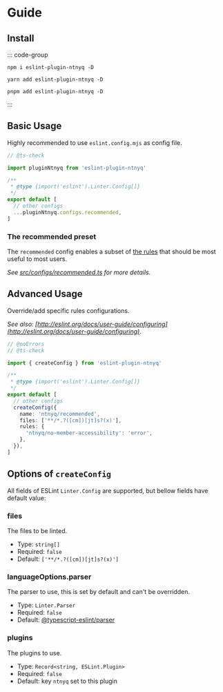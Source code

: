 # Guide

## Install

::: code-group

```shell [npm]
npm i eslint-plugin-ntnyq -D
```

```shell [yarn]
yarn add eslint-plugin-ntnyq -D
```

```shell [pnpm]
pnpm add eslint-plugin-ntnyq -D
```

:::

## Basic Usage

Highly recommended to use `eslint.config.mjs` as config file.

```ts [eslint.config.mjs] twoslash
// @ts-check

import pluginNtnyq from 'eslint-plugin-ntnyq'

/**
 * @type {import('eslint').Linter.Config[]}
 */
export default [
  // other configs
  ...pluginNtnyq.configs.recommended,
]
```

### The recommended preset

The `recommended` config enables a subset of [the rules](#rules) that should be most useful to most users.

_See [src/configs/recommended.ts](https://github.com/ntnyq/eslint-plugin-ntnyq/blob/main/src/configs/recommended.ts) for more details._

## Advanced Usage

Override/add specific rules configurations.

_See also: [http://eslint.org/docs/user-guide/configuring](http://eslint.org/docs/user-guide/configuring)_.

```ts [eslint.config.mjs] twoslash
// @noErrors
// @ts-check

import { createConfig } from 'eslint-plugin-ntnyq'

/**
 * @type {import('eslint').Linter.Config[]}
 */
export default [
  // other configs
  createConfig({
    name: 'ntnyq/recommended',
    files: ['**/*.?([cm])[jt]s?(x)'],
    rules: {
      'ntnyq/no-member-accessibility': 'error',
    },
  }),
]
```

## Options of `createConfig`

All fields of ESLint `Linter.Config` are supported, but bellow fields have default value:

### files

The files to be linted.

- Type: `string[]`
- Required: `false`
- Default: `['**/*.?([cm])[jt]s?(x)']`

### languageOptions.parser

The parser to use, this is set by default and can't be overridden.

- Type: `Linter.Parser`
- Required: `false`
- Default: [@typescript-eslint/parser](https://typescript-eslint.io/packages/parser/)

### plugins

The plugins to use.

- Type: `Record<string, ESLint.Plugin>`
- Required: `false`
- Default: key `ntnyq` set to this plugin
